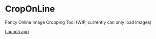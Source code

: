 # CropOnLine
Fancy Online Image Cropping Tool (WIP, currently can only load images)

[Launch app](https://tomobossi.github.io/CropOnLine/)